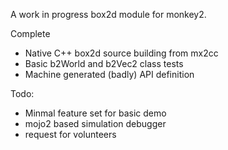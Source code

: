 A work in progress box2d module for monkey2.

Complete

* Native C++ box2d source building from mx2cc
* Basic b2World and b2Vec2 class tests
* Machine generated (badly) API definition 

Todo:

* Minmal feature set for basic demo
* mojo2 based simulation debugger
* request for volunteers
